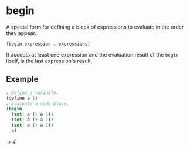# begin
A special form for defining a block of expressions to evaluate in the order they appear.
```
(begin expression . expressions)
```
It accepts at least one expression and the evaluation result of the `begin` itself, is the last expression's result.

## Example
```scheme
; Define a variable.
(define a 1)
; Evaluate a code block.
(begin
  (set! a (+ a 1))
  (set! a (+ a 1))
  (set! a (+ a 1))
  a)
```
-> *4*